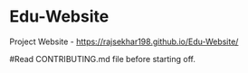 # Edu-Website

Project Website - https://rajsekhar198.github.io/Edu-Website/

#Read CONTRIBUTING.md file before starting off.
